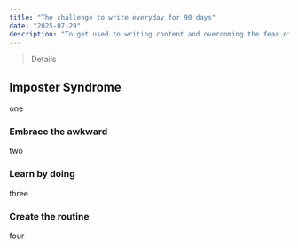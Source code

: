 ```yaml
---
title: "The challenge to write everyday for 90 days"
date: "2025-07-29"
description: "To get used to writing content and overcoming the fear of writing I've set myself a challenge to write about what I'm building every day for the next 90 days."
---
```


> Details

## Imposter Syndrome
one

### Embrace the awkward
two

### Learn by doing
three

### Create the routine
four
